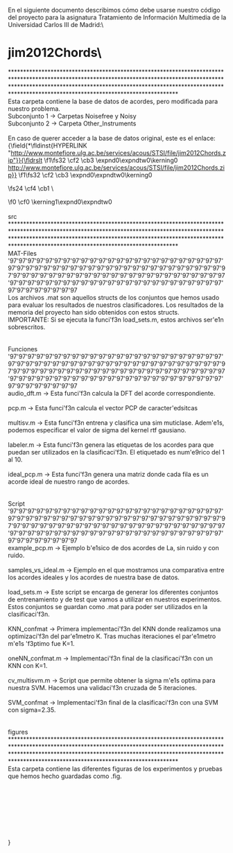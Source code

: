 En el siguiente documento describimos cómo debe usarse nuestro código del proyecto para la asignatura Tratamiento de Información Multimedia de la Universidad Carlos III de Madrid:\


# jim2012Chords\
*****************************************************************************************************************************************************************************************************************************************************************************\
Esta carpeta contiene la base de datos de acordes, pero modificada para nuestro problema. \
Subconjunto 1 -> Carpetas Noisefree y Noisy\
Subconjunto 2 -> Carpeta Other_Instruments\
\
En caso de querer acceder a la base de datos original, este es el enlace: {\field{\*\fldinst{HYPERLINK "http://www.montefiore.ulg.ac.be/services/acous/STSI/file/jim2012Chords.zip"}}{\fldrslt 
\f1\fs32 \cf2 \cb3 \expnd0\expndtw0\kerning0
http://www.montefiore.ulg.ac.be/services/acous/STSI/file/jim2012Chords.zip}}
\f1\fs32 \cf2 \cb3 \expnd0\expndtw0\kerning0
 
\fs24 \cf4 \cb1 \

\f0 \cf0 \kerning1\expnd0\expndtw0 \
\
src\
*****************************************************************************************************************************************************************************************************************************************************************************\
MAT-Files\
\'97\'97\'97\'97\'97\'97\'97\'97\'97\'97\'97\'97\'97\'97\'97\'97\'97\'97\'97\'97\'97\'97\'97\'97\'97\'97\'97\'97\'97\'97\'97\'97\'97\'97\'97\'97\'97\'97\'97\'97\'97\'97\'97\'97\'97\'97\'97\'97\'97\'97\'97\'97\'97\'97\'97\'97\'97\'97\'97\'97\'97\'97\'97\'97\'97\'97\'97\'97\'97\'97\'97\'97\'97\'97\'97\'97\'97\'97\'97\'97\'97\'97\'97\'97\'97\'97\'97\'97\'97\'97\'97\'97\'97\'97\'97\'97\'97\'97\'97\'97\'97\'97\'97\'97\'97\
Los archivos .mat son aquellos structs de los conjuntos que hemos usado para evaluar los resultados de nuestros clasificadores. Los resultados de la memoria del proyecto han sido obtenidos con estos structs.\
IMPORTANTE: Si se ejecuta la funci\'f3n load_sets.m, estos archivos ser\'e1n sobrescritos. \
\
\
Funciones\
\'97\'97\'97\'97\'97\'97\'97\'97\'97\'97\'97\'97\'97\'97\'97\'97\'97\'97\'97\'97\'97\'97\'97\'97\'97\'97\'97\'97\'97\'97\'97\'97\'97\'97\'97\'97\'97\'97\'97\'97\'97\'97\'97\'97\'97\'97\'97\'97\'97\'97\'97\'97\'97\'97\'97\'97\'97\'97\'97\'97\'97\'97\'97\'97\'97\'97\'97\'97\'97\'97\'97\'97\'97\'97\'97\'97\'97\'97\'97\'97\'97\'97\'97\'97\'97\'97\'97\'97\'97\'97\'97\'97\'97\'97\'97\'97\'97\'97\'97\'97\'97\'97\'97\'97\'97\
audio_dft.m -> Esta funci\'f3n calcula la DFT del acorde correspondiente.\
\
pcp.m -> Esta funci\'f3n calcula el vector PCP de caracter\'edsitcas\
\
multisv.m -> Esta funci\'f3n entrena y clasifica una sim muticlase. Adem\'e1s, podemos especificar el valor de sigma del kernel rtf gausiano.\
\
labeler.m -> Esta funci\'f3n genera las etiquetas de los acordes para que puedan ser utilizados en la clasificaci\'f3n. El etiquetado es num\'e9rico del 1 al 10.\
\
ideal_pcp.m -> Esta funci\'f3n genera una matriz donde cada fila es un acorde ideal de nuestro rango de acordes.\
\
\
Script\
\'97\'97\'97\'97\'97\'97\'97\'97\'97\'97\'97\'97\'97\'97\'97\'97\'97\'97\'97\'97\'97\'97\'97\'97\'97\'97\'97\'97\'97\'97\'97\'97\'97\'97\'97\'97\'97\'97\'97\'97\'97\'97\'97\'97\'97\'97\'97\'97\'97\'97\'97\'97\'97\'97\'97\'97\'97\'97\'97\'97\'97\'97\'97\'97\'97\'97\'97\'97\'97\'97\'97\'97\'97\'97\'97\'97\'97\'97\'97\'97\'97\'97\'97\'97\'97\'97\'97\'97\'97\'97\'97\'97\'97\'97\'97\'97\'97\'97\'97\'97\'97\'97\'97\'97\'97\
example_pcp.m -> Ejemplo b\'e1sico de dos acordes de La, sin ruido y con ruido.\
\
samples_vs_ideal.m -> Ejemplo en el que mostramos una comparativa entre los acordes ideales y los acordes de nuestra base de datos.\
\
load_sets.m -> Este script se encarga de generar los diferentes conjuntos de entrenamiento y de test que vamos a utilizar en nuestros experimentos. Estos conjuntos se guardan como .mat para poder ser utilizados en la clasificaci\'f3n. \
\
KNN_confmat -> Primera implementaci\'f3n del KNN donde realizamos una optimizaci\'f3n del par\'e1metro K. Tras muchas iteraciones el par\'e1metro m\'e1s \'f3ptimo fue K=1.\
\
oneNN_confmat.m -> Implementaci\'f3n final de la clasificaci\'f3n con un KNN con K=1.\
\
cv_multisvm.m -> Script que permite obtener la sigma m\'e1s optima para nuestra SVM. Hacemos una validaci\'f3n cruzada de 5 iteraciones. \
\
SVM_confmat -> Implementaci\'f3n final de la clasificaci\'f3n con una SVM con sigma=2.35.\
\
\
figures\
*****************************************************************************************************************************************************************************************************************************************************************************\
Esta carpeta contiene las diferentes figuras de los experimentos y pruebas que hemos hecho guardadas como .fig. \
\
\
\
\
\
\
\
\
}
